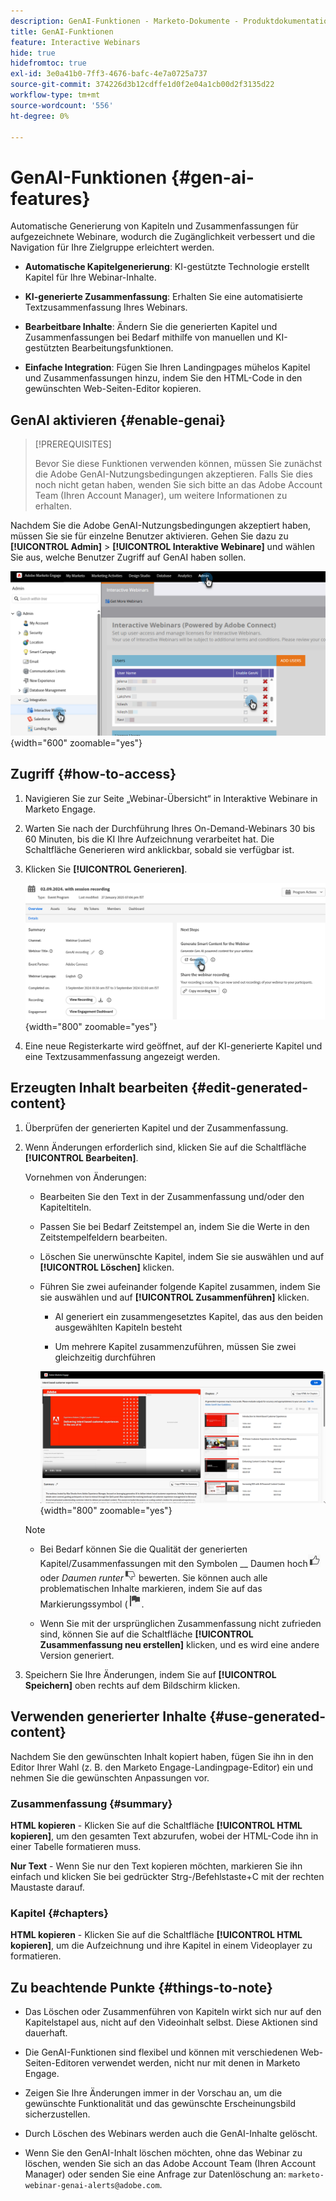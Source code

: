 ```yaml
---
description: GenAI-Funktionen - Marketo-Dokumente - Produktdokumentation
title: GenAI-Funktionen
feature: Interactive Webinars
hide: true
hidefromtoc: true
exl-id: 3e0a41b0-7ff3-4676-bafc-4e7a0725a737
source-git-commit: 374226d3b12cdffe1d0f2e04a1cb00d2f3135d22
workflow-type: tm+mt
source-wordcount: '556'
ht-degree: 0%

---
```


# GenAI-Funktionen {#gen-ai-features}

Automatische Generierung von Kapiteln und Zusammenfassungen für aufgezeichnete Webinare, wodurch die Zugänglichkeit verbessert und die Navigation für Ihre Zielgruppe erleichtert werden.

* **Automatische Kapitelgenerierung**: KI-gestützte Technologie erstellt Kapitel für Ihre Webinar-Inhalte.

* **KI-generierte Zusammenfassung**: Erhalten Sie eine automatisierte Textzusammenfassung Ihres Webinars.

* **Bearbeitbare Inhalte**: Ändern Sie die generierten Kapitel und Zusammenfassungen bei Bedarf mithilfe von manuellen und KI-gestützten Bearbeitungsfunktionen.

* **Einfache Integration**: Fügen Sie Ihren Landingpages mühelos Kapitel und Zusammenfassungen hinzu, indem Sie den HTML-Code in den gewünschten Web-Seiten-Editor kopieren.

## GenAI aktivieren {#enable-genai}

>[!PREREQUISITES]
>
>Bevor Sie diese Funktionen verwenden können, müssen Sie zunächst die Adobe GenAI-Nutzungsbedingungen akzeptieren. Falls Sie dies noch nicht getan haben, wenden Sie sich bitte an das Adobe Account Team (Ihren Account Manager), um weitere Informationen zu erhalten.

Nachdem Sie die Adobe GenAI-Nutzungsbedingungen akzeptiert haben, müssen Sie sie für einzelne Benutzer aktivieren. Gehen Sie dazu zu **[!UICONTROL Admin]** > **[!UICONTROL Interaktive Webinare]** und wählen Sie aus, welche Benutzer Zugriff auf GenAI haben sollen.

![](assets/gen-ai-features-1.png){width="600" zoomable="yes"}

## Zugriff {#how-to-access}

1. Navigieren Sie zur Seite „Webinar-Übersicht“ in Interaktive Webinare in Marketo Engage.

1. Warten Sie nach der Durchführung Ihres On-Demand-Webinars 30 bis 60 Minuten, bis die KI Ihre Aufzeichnung verarbeitet hat. Die Schaltfläche Generieren wird anklickbar, sobald sie verfügbar ist.

1. Klicken Sie **[!UICONTROL Generieren]**.

   ![](assets/gen-ai-features-2.png){width="800" zoomable="yes"}

1. Eine neue Registerkarte wird geöffnet, auf der KI-generierte Kapitel und eine Textzusammenfassung angezeigt werden.

## Erzeugten Inhalt bearbeiten {#edit-generated-content}

1. Überprüfen der generierten Kapitel und der Zusammenfassung.

1. Wenn Änderungen erforderlich sind, klicken Sie auf die Schaltfläche **[!UICONTROL Bearbeiten]**.

   Vornehmen von Änderungen:

   * Bearbeiten Sie den Text in der Zusammenfassung und/oder den Kapiteltiteln.

   * Passen Sie bei Bedarf Zeitstempel an, indem Sie die Werte in den Zeitstempelfeldern bearbeiten.

   * Löschen Sie unerwünschte Kapitel, indem Sie sie auswählen und auf **[!UICONTROL Löschen]** klicken.

   * Führen Sie zwei aufeinander folgende Kapitel zusammen, indem Sie sie auswählen und auf **[!UICONTROL Zusammenführen]** klicken.

      * AI generiert ein zusammengesetztes Kapitel, das aus den beiden ausgewählten Kapiteln besteht

      * Um mehrere Kapitel zusammenzuführen, müssen Sie zwei gleichzeitig durchführen

     ![](assets/gen-ai-features-3.png){width="800" zoomable="yes"}

   >[!NOTE]
   >
   >* Bei Bedarf können Sie die Qualität der generierten Kapitel/Zusammenfassungen mit den Symbolen __ Daumen hoch![ ](assets/icon-thumbs-up.png) oder _Daumen runter_![Daumen runter](assets/icon-thumbs-down.png) bewerten. Sie können auch alle problematischen Inhalte markieren, indem Sie auf das Markierungssymbol (![) ](assets/icon-flag.png).
   >
   >* Wenn Sie mit der ursprünglichen Zusammenfassung nicht zufrieden sind, können Sie auf die Schaltfläche **[!UICONTROL Zusammenfassung neu erstellen]** klicken, und es wird eine andere Version generiert.

1. Speichern Sie Ihre Änderungen, indem Sie auf **[!UICONTROL Speichern]** oben rechts auf dem Bildschirm klicken.

## Verwenden generierter Inhalte {#use-generated-content}

Nachdem Sie den gewünschten Inhalt kopiert haben, fügen Sie ihn in den Editor Ihrer Wahl (z. B. den Marketo Engage-Landingpage-Editor) ein und nehmen Sie die gewünschten Anpassungen vor.

### Zusammenfassung {#summary}

**HTML kopieren** - Klicken Sie auf die Schaltfläche **[!UICONTROL HTML kopieren]**, um den gesamten Text abzurufen, wobei der HTML-Code ihn in einer Tabelle formatieren muss.

**Nur Text** - Wenn Sie nur den Text kopieren möchten, markieren Sie ihn einfach und klicken Sie bei gedrückter Strg-/Befehlstaste+C mit der rechten Maustaste darauf.

### Kapitel {#chapters}

**HTML kopieren** - Klicken Sie auf die Schaltfläche **[!UICONTROL HTML kopieren]**, um die Aufzeichnung und ihre Kapitel in einem Videoplayer zu formatieren.

## Zu beachtende Punkte {#things-to-note}

* Das Löschen oder Zusammenführen von Kapiteln wirkt sich nur auf den Kapitelstapel aus, nicht auf den Videoinhalt selbst. Diese Aktionen sind dauerhaft.

* Die GenAI-Funktionen sind flexibel und können mit verschiedenen Web-Seiten-Editoren verwendet werden, nicht nur mit denen in Marketo Engage.

* Zeigen Sie Ihre Änderungen immer in der Vorschau an, um die gewünschte Funktionalität und das gewünschte Erscheinungsbild sicherzustellen.

* Durch Löschen des Webinars werden auch die GenAI-Inhalte gelöscht.

* Wenn Sie den GenAI-Inhalt löschen möchten, ohne das Webinar zu löschen, wenden Sie sich an das Adobe Account Team (Ihren Account Manager) oder senden Sie eine Anfrage zur Datenlöschung an: `marketo-webinar-genai-alerts@adobe.com`.
